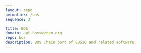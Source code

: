 ```yaml
---
layout: repo
permalink: /bos
sequence: 3

title: BOS
domain: apt.bossweden.org
repo: bos
description: BOS Chain port of EOSIO and related software.
---
```

